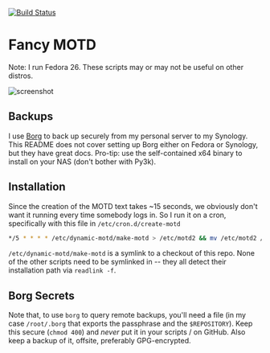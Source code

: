 [![Build Status](https://travis-ci.org/sectioneight/motd-scripts.svg?branch=master)](https://travis-ci.org/sectioneight/motd-scripts)

# Fancy MOTD

Note: I run Fedora 26. These scripts may or may not be useful on other distros.

![screenshot](https://raw.githubusercontent.com/sectioneight/motd-scripts/screenshots/img/motd.png)

## Backups

I use [Borg] to back up securely from my personal server to my Synology. This
README does not cover setting up Borg either on Fedora or Synology, but they
have great docs. Pro-tip: use the self-contained x64 binary to install on your
NAS (don't bother with Py3k).

[Borg]: https://borgbackup.readthedocs.io/en/stable/

## Installation

Since the creation of the MOTD text takes ~15 seconds, we obviously don't want
it running every time somebody logs in. So I run it on a cron, specifically with
this file in `/etc/cron.d/create-motd`

```bash
*/5 * * * * /etc/dynamic-motd/make-motd > /etc/motd2 && mv /etc/motd2 /etc/motd
```

`/etc/dynamic-motd/make-motd` is a symlink to a checkout of this repo. None of
the other scripts need to be symlinked in -- they all detect their installation
path via `readlink -f`.

## Borg Secrets

Note that, to use `borg` to query remote backups, you'll need a file (in my
case `/root/.borg` that exports the passphrase and the `$REPOSITORY`). Keep
this secure (`chmod 400`) and *never* put it in your scripts / on GitHub. Also
keep a backup of it, offsite, preferably GPG-encrypted.

